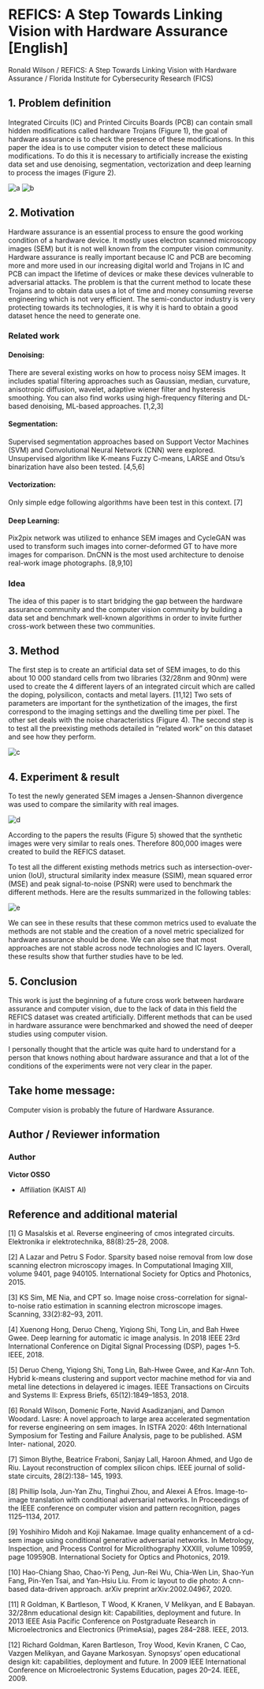 # REFICS: A Step Towards Linking Vision with Hardware Assurance [English]

Ronald Wilson / REFICS: A Step Towards Linking Vision with Hardware Assurance / Florida Institute for Cybersecurity Research (FICS) 

##  1. Problem definition

Integrated Circuits (IC) and Printed Circuits Boards (PCB) can contain small hidden modifications called hardware Trojans (Figure 1), the goal of hardware assurance is to check the presence of these modifications. In this paper the idea is to use computer vision to detect these malicious modifications. To do this it is necessary to artificially increase the existing data set and use denoising, segmentation, vectorization and deep learning to process the images (Figure 2).

![a](../../.gitbook/assets/2022spring/66/image1.png)
![b](../../.gitbook/assets/2022spring/66/image2.png)

## 2. Motivation

Hardware assurance is an essential process to ensure the good working condition of a hardware device. It mostly uses electron scanned microscopy images (SEM) but it is not well known from the computer vision community. Hardware assurance is really important because IC and PCB are becoming more and more used in our increasing digital world and Trojans in IC and PCB can impact the lifetime of devices or make these devices vulnerable to adversarial attacks. The problem is that the current method to locate these Trojans and to obtain data uses a lot of time and money consuming reverse engineering which is not very efficient. The semi-conductor industry is very protecting towards its technologies, it is why it is hard to obtain a good dataset hence the need to generate one.


### Related work

#### Denoising:

There are several existing works on how to process noisy SEM images. It includes spatial filtering approaches such as Gaussian, median, curvature, anisotropic diffusion, wavelet, adaptive wiener filter and hysteresis smoothing. You can also find works using high-frequency filtering and DL-based denoising, ML-based approaches. [1,2,3]

#### Segmentation:

Supervised segmentation approaches based on Support Vector Machines (SVM) and Convolutional Neural Network (CNN) were explored. Unsupervised algorithm like K-means Fuzzy C-means, LARSE and Otsu’s binarization have also been tested. [4,5,6]

#### Vectorization:

Only simple edge following algorithms have been test in this context. [7]

#### Deep Learning:

Pix2pix network was utilized to enhance SEM images and CycleGAN was used to transform such images into corner-deformed GT to have more images for comparison. DnCNN is the most used architecture to denoise real-work image photographs. [8,9,10]



### Idea

The idea of this paper is to start bridging the gap between the hardware assurance community and the computer vision community by building a data set and benchmark well-known algorithms in order to invite further cross-work between these two communities. 


## 3. Method

The first step is to create an artificial data set of SEM images, to do this about 10 000 standard cells from two libraries (32/28nm and 90nm) were used to create the 4 different layers of an integrated circuit which are called the doping, polysilicon, contacts and metal layers. [11,12] Two sets of parameters are important for the synthetization of the images, the first correspond to the imaging settings and the dwelling time per pixel. The other set deals with the noise characteristics (Figure 4).
The second step is to test all the preexisting methods detailed in “related work” on this dataset and see how they perform. 

![c](../../.gitbook/assets/2022spring/66/image3.png)

## 4. Experiment & result


To test the newly generated SEM images a Jensen-Shannon divergence was used to compare the similarity with real images.

![d](../../.gitbook/assets/2022spring/66/image4.png)

According to the papers the results (Figure 5) showed that the synthetic images were very similar to reals ones. Therefore 800,000 images were created to build the REFICS dataset.

To test all the different existing methods metrics such as intersection-over-union (IoU), structural similarity index measure (SSIM), mean squared error (MSE) and peak signal-to-noise (PSNR) were used to benchmark the different methods. Here are the results summarized in the following tables:

![e](../../.gitbook/assets/2022spring/66/image5.png)

We can see in these results that these common metrics used to evaluate the methods are not stable and the creation of a novel metric specialized for hardware assurance should be done. We can also see that most approaches are not stable across node technologies and IC layers. 
Overall, these results show that further studies have to be led.


## 5. Conclusion

This work is just the beginning of a future cross work between hardware assurance and computer vision, due to the lack of data in this field the REFICS dataset was created artificially. Different methods that can be used in hardware assurance were benchmarked and showed the need of deeper studies using computer vision.

I personally thought that the article was quite hard to understand for a person that knows nothing about hardware assurance and that a lot of the conditions of the experiments were not very clear in the paper. 


## Take home message:

Computer vision is probably the future of Hardware Assurance.

## Author / Reviewer information

### Author

**Victor OSSO** 

* Affiliation \(KAIST AI\)


## Reference and additional material

[1] G Masalskis et al. Reverse engineering of cmos integrated circuits. Elektronika ir elektrotechnika, 88(8):25–28, 2008.

[2] A Lazar and Petru S Fodor. Sparsity based noise removal from low dose scanning electron microscopy images. In Computational Imaging XIII, volume 9401, page 940105. International Society for Optics and Photonics, 2015.

[3] KS Sim, ME Nia, and CPT so. Image noise cross-correlation for signal-to-noise ratio estimation in scanning electron microscope images. Scanning, 33(2):82–93, 2011. 

[4] Xuenong Hong, Deruo Cheng, Yiqiong Shi, Tong Lin, and Bah Hwee Gwee. Deep learning for automatic ic image analysis. In 2018 IEEE 23rd International Conference on Digital Signal Processing (DSP), pages 1–5. IEEE, 2018. 

[5] Deruo Cheng, Yiqiong Shi, Tong Lin, Bah-Hwee Gwee, and Kar-Ann Toh. Hybrid k-means clustering and support vector machine method for via and metal line detections in delayered ic images. IEEE Transactions on Circuits and Systems II: Express Briefs, 65(12):1849–1853, 2018.

[6] Ronald Wilson, Domenic Forte, Navid Asadizanjani, and Damon Woodard. Lasre: A novel approach to large area accelerated segmentation for reverse engineering on sem images. In ISTFA 2020: 46th International Symposium for Testing and Failure Analysis, page to be published. ASM Inter- national, 2020. 

[7] Simon Blythe, Beatrice Fraboni, Sanjay Lall, Haroon Ahmed, and Ugo de Riu. Layout reconstruction of complex silicon chips. IEEE journal of solid-state circuits, 28(2):138– 145, 1993. 

[8] Phillip Isola, Jun-Yan Zhu, Tinghui Zhou, and Alexei A Efros. Image-to-image translation with conditional adversarial networks. In Proceedings of the IEEE conference on computer vision and pattern recognition, pages 1125–1134, 2017. 

[9] Yoshihiro Midoh and Koji Nakamae. Image quality enhancement of a cd-sem image using conditional generative adversarial networks. In Metrology, Inspection, and Process Control for Microlithography XXXIII, volume 10959, page 109590B. International Society for Optics and Photonics, 2019. 

[10] Hao-Chiang Shao, Chao-Yi Peng, Jun-Rei Wu, Chia-Wen Lin, Shao-Yun Fang, Pin-Yen Tsai, and Yan-Hsiu Liu. From ic layout to die photo: A cnn-based data-driven approach. arXiv preprint arXiv:2002.04967, 2020.

[11] R Goldman, K Bartleson, T Wood, K Kranen, V Melikyan, and E Babayan. 32/28nm educational design kit: Capabilities, deployment and future. In 2013 IEEE Asia Pacific Conference on Postgraduate Research in Microelectronics and Electronics (PrimeAsia), pages 284–288. IEEE, 2013. 

[12] Richard Goldman, Karen Bartleson, Troy Wood, Kevin Kranen, C Cao, Vazgen Melikyan, and Gayane Markosyan. Synopsys’ open educational design kit: capabilities, deployment and future. In 2009 IEEE International Conference on Microelectronic Systems Education, pages 20–24. IEEE, 2009. 







